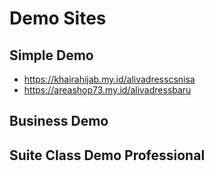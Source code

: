 # Demo Sites
## Simple Demo
* https://khairahijab.my.id/alivadresscsnisa
* https://areashop73.my.id/alivadressbaru
## Business Demo
## Suite Class Demo Professional
